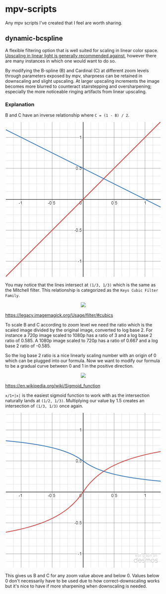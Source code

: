 # mpv-scripts
Any mpv scripts I've created that I feel are worth sharing.

## dynamic-bcspline

A flexible filtering option that is well suited for scaling in linear color space. [Upscaling in linear light is generally recommended against](https://legacy.imagemagick.org/Usage/filter/nicolas/#upsampling_examples), however there are many instances in which one would want to do so.

By modifying the B-spline (B) and Cardinal (C) at different zoom levels through parameters exposed by mpv, sharpness can be retained in downscaling and slight upscaling. At larger upscaling increments the image becomes more blurred to counteract stairstepping and oversharpening; especially the more noticeable ringing artifacts from linear upscaling.

### Explanation

B and C have an inverse relationship where `C = (1 - B) / 2`.

<p align="center">
    <img src = "images/key_filters.png">
</p align="center">

You may notice that the lines intersect at `(1/3, 1/3)` which is the same as the Mitchell filter. This relationship is categorized as the `Keys Cubic Filter Family`.

<p align="center">
    <img src = "https://legacy.imagemagick.org/Usage/img_diagrams/cubic_survey.gif">
    <figcaption>
        <a href = "https://legacy.imagemagick.org/Usage/filter/#cubics">
            https://legacy.imagemagick.org/Usage/filter/#cubics
        </a>
    </figcaption>
</p align="center">

To scale B and C according to zoom level we need the ratio which is the scaled image divided by the original image, converted to log base 2. For instance a 720p image scaled to 1080p has a ratio of 3 and a log base 2 ratio of 0.585. A 1080p image scaled to 720p has a ratio of 0.667 and a log base 2 ratio of -0.585.

So the log base 2 ratio is a nice linearly scaling number with an origin of 0 which can be plugged into our formula. Now we want to modify our formula to be a gradual curve between 0 and 1 in the positive direction.

<p align="center">
    <img src = "https://upload.wikimedia.org/wikipedia/commons/6/6f/Gjl-t%28x%29.svg">
    <figcaption>
        <a href = "https://en.wikipedia.org/wiki/Sigmoid_function">
            https://en.wikipedia.org/wiki/Sigmoid_function
        </a>
    </figcaption>
</p align="center">

`x/1+|x|` is the easiest sigmoid function to work with as the intersection naturally lands at `(1/2, 1/3)`. Multiplying our value by 1.5 creates an intersection of `(1/3, 1/3)` once again.

<p align="center">
    <a href="https://www.desmos.com/calculator/tizsx3x6vs">
        <img src = "images/key_filters_sigmoid.png">
    </a>
</p>

This gives us B and C for any zoom value above and below 0. Values below 0 don't necessarily have to be used due to how correct-downscaling works but it's nice to have if more sharpening when downscaling is needed.
